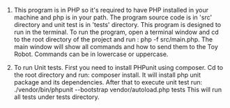 1. This program is in PHP so it's required to have PHP installed in your machine and php is in your path.
   The program source code is in 'src' directory and unit test is in 'tests' directory. 
   This program is designed to run in the terminal.
   To run the program, open a terminal window and cd to the root directory of the project and run : php -f src/main.php. 
   The main window will show all commands and how to send them to the Toy Robot.
   Commands can be in lowercase or uppercase.

2. To run Unit tests. First you need to install PHPunit using composer. Cd to the root directory and run: composer install. It will install php unit package and its dependencies. After that to execute unit test run:
./vendor/bin/phpunit --bootstrap vendor/autoload.php tests
This will run all tests under tests directory.
